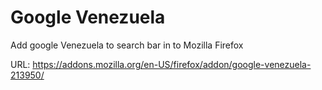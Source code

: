 Google Venezuela
================

Add google Venezuela to search bar in to Mozilla Firefox

URL: https://addons.mozilla.org/en-US/firefox/addon/google-venezuela-213950/

